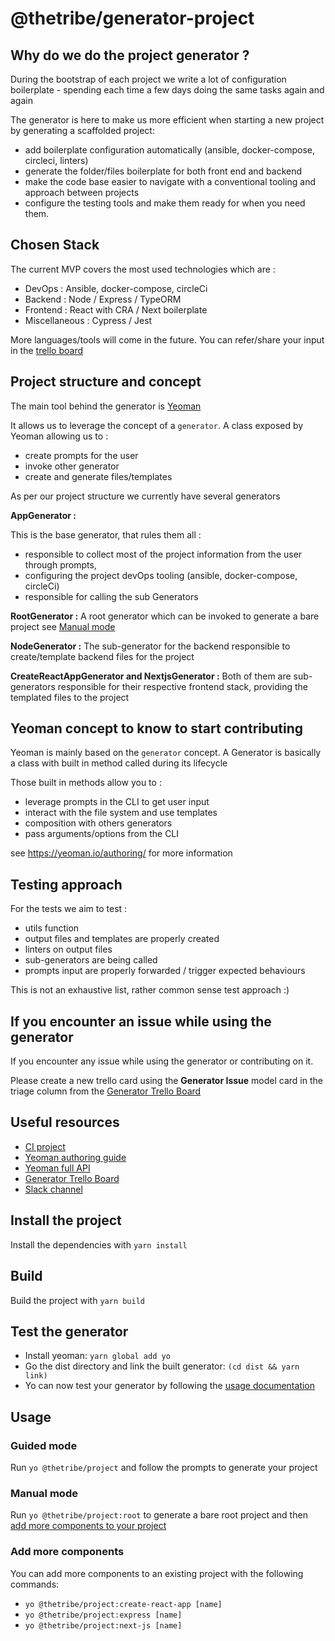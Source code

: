 # @thetribe/generator-project


## Why do we do the project generator ?
During the bootstrap of each project we write a lot of configuration boilerplate - spending each time a few days doing the same tasks again and again

The generator is here to make us more efficient when starting a new project by generating a scaffolded project: 

* add boilerplate configuration automatically (ansible, docker-compose, circleci, linters)
* generate the folder/files boilerplate for both front end and backend
* make the code base easier to navigate with a conventional tooling and approach between projects
* configure the testing tools and make them ready for when you need them. 

## Chosen Stack
The current MVP covers the most used technologies which are : 
* DevOps : Ansible, docker-compose, circleCi
* Backend : Node / Express / TypeORM
* Frontend : React with CRA / Next boilerplate
* Miscellaneous : Cypress / Jest  

More languages/tools will come in the future. You can refer/share your input in the [trello board](https://trello.com/b/T2yA4yFF/generateur-scrum-board)

## Project structure and concept

The main tool behind the generator is [Yeoman](https://yeoman.io/)

It allows us to leverage the concept of a `generator`. A class exposed by Yeoman allowing us to : 
* create prompts for the user
* invoke other generator 
* create and generate files/templates

As per our project structure we currently have several generators

**AppGenerator :** 

This is the base generator, that rules them all : 
- responsible to collect most of the project information from the user through prompts, 
- configuring the project devOps tooling (ansible, docker-compose, circleCi)
- responsible for calling the sub Generators

**RootGenerator :** A root generator which can be invoked to generate a bare project see [Manual mode](#manual-mode) 

**NodeGenerator :**  The sub-generator for the backend responsible to create/template backend files for the project 

**CreateReactAppGenerator and NextjsGenerator :** Both of them are sub-generators responsible for their respective frontend stack, providing the templated files to the project


## Yeoman concept to know to start contributing

Yeoman is mainly based on the `generator` concept. A Generator is basically a class with built in method called during its lifecycle

Those built in methods allow you to : 
* leverage prompts in the CLI to get user input
* interact with the file system and use templates
* composition with others generators
* pass arguments/options from the CLI

see https://yeoman.io/authoring/ for more information
 

## Testing approach

For the tests we aim to test :
- utils function
- output files and templates are properly created
- linters on output files
- sub-generators are being called
- prompts input are properly forwarded / trigger expected behaviours

This is not an exhaustive list, rather common sense test approach :)  


## If you encounter an issue while using the generator 

If you encounter any issue while using the generator or contributing on it. 

Please create a new trello card using the **Generator Issue** model card in the triage column from the [Generator Trello Board](https://trello.com/b/T2yA4yFF/generateur-scrum-board)


## Useful resources 
* [CI project](https://app.circleci.com/pipelines/github/thetribeio/generator-project)
* [Yeoman authoring guide](https://yeoman.io/authoring/)
* [Yeoman full API](https://yeoman.github.io/generator/)
* [Generator Trello Board](https://trello.com/b/T2yA4yFF/generateur-scrum-board)
* [Slack channel ](https://app.slack.com/client/T0EMTFESW/C019M7EEBT5/thread/C0EMTFF50-1607075028.358400)

## Install the project

Install the dependencies with `yarn install`

## Build

Build the project with `yarn build`

## Test the generator

- Install yeoman: `yarn global add yo`
- Go the dist directory and link the built generator: `(cd dist && yarn link)`
- Yo can now test your generator by following the [usage documentation](#usage)

## Usage

### Guided mode

Run `yo @thetribe/project` and follow the prompts to generate your project

### Manual mode

Run `yo @thetribe/project:root` to generate a bare root project and then
[add more components to your project](#add-more-components)

### Add more components

You can add more components to an existing project with the following commands:
 - `yo @thetribe/project:create-react-app [name]`
 - `yo @thetribe/project:express [name]`
 - `yo @thetribe/project:next-js [name]`

